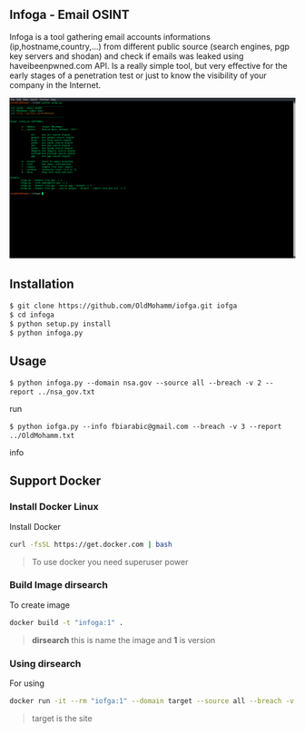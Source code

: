 ## Infoga - Email OSINT

Infoga is a tool gathering email accounts informations (ip,hostname,country,...) from different public source (search engines, pgp key servers and shodan) and check if emails was leaked using haveibeenpwned.com API. Is a really simple tool, but very effective for the early stages of a penetration test or just to know the visibility of your company in the Internet.

 ![screen](https://raw.githubusercontent.com/OldMohamm/iofga/master/screen/main.png)

## Installation

```
$ git clone https://github.com/OldMohamm/iofga.git iofga
$ cd infoga
$ python setup.py install
$ python infoga.py
```

## Usage

```
$ python infoga.py --domain nsa.gov --source all --breach -v 2 --report ../nsa_gov.txt
```

run


```
$ python iofga.py --info fbiarabic@gmail.com --breach -v 3 --report ../OldMohamm.txt
```

info


## Support Docker
### Install Docker Linux
Install Docker
```sh
curl -fsSL https://get.docker.com | bash
```
> To use docker you need superuser power

### Build Image dirsearch
To create image
```sh
docker build -t "infoga:1" .
```
> **dirsearch** this is name the image and **1** is version

### Using dirsearch
For using
```sh
docker run -it --rm "iofga:1" --domain target --source all --breach -v 2
```
> target is the site
